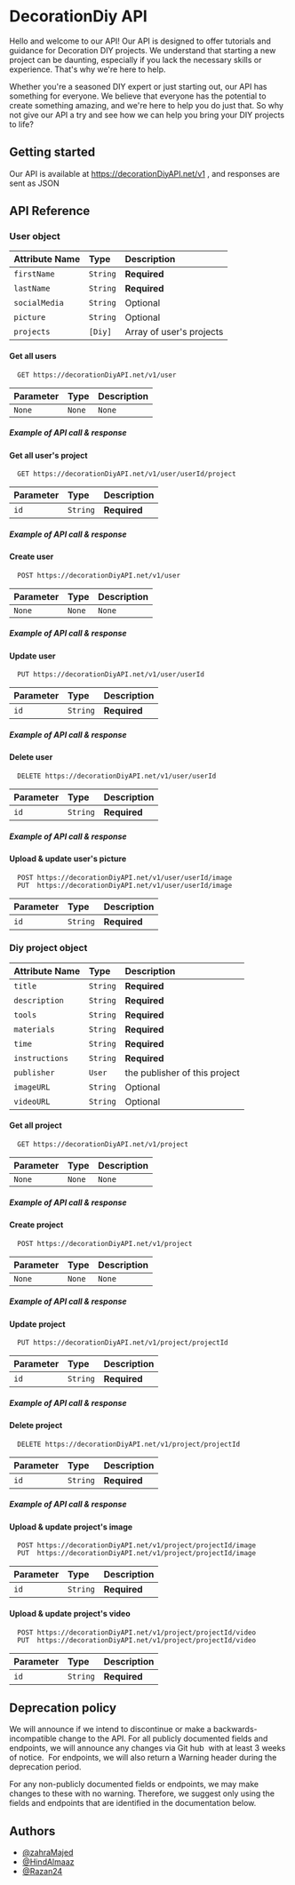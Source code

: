 
# DecorationDiy API

Hello and welcome to our API! Our API is designed to offer tutorials and guidance for Decoration DIY projects. We understand that starting a new project can be daunting, especially if you lack the necessary skills or experience. That's why we're here to help.

Whether you're a seasoned DIY expert or just starting out, our API has something for everyone. We believe that everyone has the potential to create something amazing, and we're here to help you do just that. So why not give our API a try and see how we can help you bring your DIY projects to life?



## Getting started
Our API is available at https://decorationDiyAPI.net/v1 , and responses are sent as JSON

## API Reference

### User object

| Attribute Name | Type  |  Description   |
| :-------- | :------- | :------------------------- |
| `firstName` | `String` | **Required** |
| `lastName` | `String` | **Required** |
| `socialMedia` | `String` | Optional |
| `picture` | `String` | Optional |
| `projects` | `[Diy]` | Array of user's projects |

#### Get all users

```http
  GET https://decorationDiyAPI.net/v1/user
```

| Parameter | Type     | Description                |
| :-------- | :------- | :------------------------- |
| `None` | `None` | `None` |

##### Example of API call & response


#### Get all user's project

```http
  GET https://decorationDiyAPI.net/v1/user/userId/project
```

| Parameter | Type     | Description                |
| :-------- | :------- | :------------------------- |
| `id` | `String` | **Required** |

##### Example of API call & response

#### Create user

```http
  POST https://decorationDiyAPI.net/v1/user
```

| Parameter | Type     | Description                |
| :-------- | :------- | :------------------------- |
| `None` | `None` | `None` |

##### Example of API call & response

#### Update user

```http
  PUT https://decorationDiyAPI.net/v1/user/userId
```

| Parameter | Type     | Description                |
| :-------- | :------- | :------------------------- |
| `id` | `String` | **Required** |

##### Example of API call & response


#### Delete user

```http
  DELETE https://decorationDiyAPI.net/v1/user/userId
```

| Parameter | Type     | Description                |
| :-------- | :------- | :------------------------- |
| `id` | `String` | **Required** |

##### Example of API call & response

#### Upload & update user's picture

```http
  POST https://decorationDiyAPI.net/v1/user/userId/image
  PUT  https://decorationDiyAPI.net/v1/user/userId/image
```

| Parameter | Type     | Description                |
| :-------- | :------- | :------------------------- |
| `id` | `String` | **Required** |

### Diy project object

| Attribute Name | Type  |  Description   |
| :-------- | :------- | :------------------------- |
| `title` | `String` | **Required** |
| `description` | `String` | **Required** |
| `tools` | `String` | **Required** |
| `materials` | `String` | **Required** |
| `time` | `String` | **Required** |
| `instructions` | `String` | **Required** |
| `publisher` | `User` | the publisher of this project |
| `imageURL` | `String` | Optional |
| `videoURL` | `String` | Optional |


#### Get all project

```http
  GET https://decorationDiyAPI.net/v1/project
```

| Parameter | Type     | Description                |
| :-------- | :------- | :------------------------- |
| `None` | `None` | `None` |

##### Example of API call & response

#### Create project

```http
  POST https://decorationDiyAPI.net/v1/project
```

| Parameter | Type     | Description                |
| :-------- | :------- | :------------------------- |
| `None` | `None` | `None` |

##### Example of API call & response

#### Update project

```http
  PUT https://decorationDiyAPI.net/v1/project/projectId
```

| Parameter | Type     | Description                |
| :-------- | :------- | :------------------------- |
| `id` | `String` | **Required** |

##### Example of API call & response


#### Delete project

```http
  DELETE https://decorationDiyAPI.net/v1/project/projectId
```

| Parameter | Type     | Description                |
| :-------- | :------- | :------------------------- |
| `id` | `String` | **Required** |

##### Example of API call & response

#### Upload & update project's image

```http
  POST https://decorationDiyAPI.net/v1/project/projectId/image
  PUT  https://decorationDiyAPI.net/v1/project/projectId/image
```

| Parameter | Type     | Description                |
| :-------- | :------- | :------------------------- |
| `id` | `String` | **Required** |

#### Upload & update project's video

```http
  POST https://decorationDiyAPI.net/v1/project/projectId/video
  PUT  https://decorationDiyAPI.net/v1/project/projectId/video
```

| Parameter | Type     | Description                |
| :-------- | :------- | :------------------------- |
| `id` | `String` | **Required** |

## Deprecation policy
We will announce if we intend to discontinue or make a backwards-incompatible change to the API. For all publicly documented fields and endpoints, we will announce any changes via Git hub  with at least 3 weeks of notice.  For endpoints, we will also return a Warning header during the deprecation period.

For any non-publicly documented fields or endpoints, we may make changes to these with no warning. Therefore, we suggest only using the fields and endpoints that are identified in the documentation below.
## Authors

- [@zahraMajed](https://github.com/zahraMajed)
- [@HindAlmaaz](https://github.com/HindAlmaaz)
- [@Razan24](https://github.com/Razan24)
